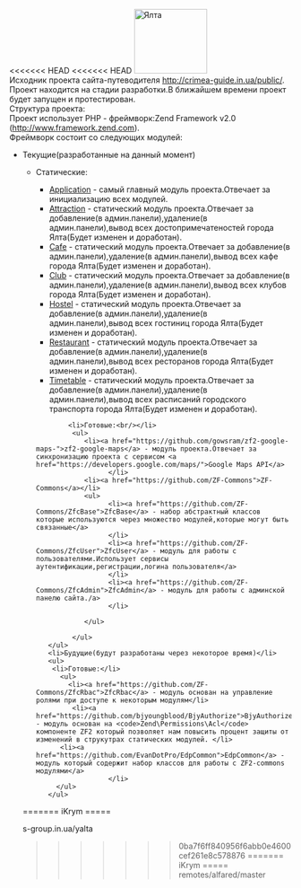 <<<<<<< HEAD
<<<<<<< HEAD
<img src="http://s-group.in.ua/yalta/public/img/logo1.png" width="130" height="115" alt="Ялта"><br/>
Исходник проекта сайта-путеводителя http://crimea-guide.in.ua/public/.
Проект находится на стадии разработки.В ближайшем времени проект будет запущен и протестирован.<br/>
Структура проекта:<br/>
Проект использует PHP - фреймворк:Zend Framework v2.0 (http://www.framework.zend.com). <br/>
Фреймворк состоит со следующих модулей:<br/>
<ul>
    <li>Текущие(разработанные на данный  момент)</li>
      <ul>
         <li>Статические:<br/></li> 
          <ul>
               <li> <a href="https://github.com/alfared/yalta/tree/master/module/Application">Application</a>  - самый главный модуль проекта.Отвечает за 
        инициализацию всех модулей.</li>
               <li> <a href="https://github.com/alfared/yalta/tree/master/module/Attraction">Attraction</a> - cтатический модуль проекта.Отвечает за добавление(в админ.панели),удаление(в админ.панели),вывод всех достопримечатеностей города Ялта(Будет изменен и доработан).
              </li>
               <li> <a href="https://github.com/alfared/yalta/tree/master/module/Cafe">Cafe</a> - cтатический модуль проекта.Отвечает за добавление(в админ.панели),удаление(в админ.панели),вывод всех кафе города Ялта(Будет изменен и доработан).
              </li>
              <li> <a href="https://github.com/alfared/yalta/tree/master/module/Club">Club</a> - cтатический модуль проекта.Отвечает за добавление(в админ.панели),удаление(в админ.панели),вывод всех клубов города Ялта(Будет изменен и доработан).
              </li>
              <li> <a href="https://github.com/alfared/yalta/tree/master/module/Hostel">Hostel</a> - cтатический модуль проекта.Отвечает за добавление(в админ.панели),удаление(в админ.панели),вывод всех гостиниц города Ялта(Будет изменен и доработан).
              </li>
              <li> <a href="https://github.com/alfared/yalta/tree/master/module/Restaurant">Restaurant</a> - cтатический модуль проекта.Отвечает за добавление(в админ.панели),удаление(в админ.панели),вывод всех ресторанов города Ялта(Будет изменен и доработан).
               </li>
              <li> <a href="https://github.com/alfared/yalta/tree/master/module/Timetable">Timetable</a> - cтатический модуль проекта.Отвечает за добавление(в админ.панели),удаление(в админ.панели),вывод всех расписаний городского транспорта города Ялта(Будет изменен и доработан).
               </li>
         </ul>
         
            <li>Готовые:<br/></li> 
             <ul>
                <li><a href="https://github.com/gowsram/zf2-google-maps-">zf2-google-maps</a> - модуль проекта.Отвечает за синхронизацию проекта с сервисом <a href="https://developers.google.com/maps/">Google Maps API</a>
                      </li>
                <li><a href="https://github.com/ZF-Commons">ZF-Commons</a></li>
                <ul>                     
                      <li><a href="https://github.com/ZF-Commons/ZfcBase">ZfcBase</a> - набор абстрактный классов которые используются через множество модулей,которые могут быть связанные</a>
                      </li>
                      <li><a href="https://github.com/ZF-Commons/ZfcUser">ZfcUser</a> - модуль для работы с пользователями.Использует сервисы аутентификации,регистрации,логина пользователя</a>
                      </li>
                      <li><a href="https://github.com/ZF-Commons/ZfcAdmin">ZfcAdmin</a> - модуль для работы с админской панелю сайта./a>
                      </li>
                       
                </ul>
               
             </ul>                  
       </ul>
       <li>Будущие(будут разработаны через некоторое время)</li>
       <ul>
        <li>Готовые:</li>
          <ul>
            <li><a href="https://github.com/ZF-Commons/ZfcRbac">ZfcRbac</a> - модуль основан на управление ролями при доступе к некоторым модулям</li>
             <li><a href="https://github.com/bjyoungblood/BjyAuthorize">BjyAuthorize</a> - модуль основан на <code>Zend\Permissions\Acl</code> компоненте ZF2 который позволяет нам повысить процент защиты от изменений в струкутрах статических модулей. </li>
          <li><a href="https://github.com/EvanDotPro/EdpCommon">EdpCommon</a> - модуль который содержит набор классов для работы с ZF2-commons модулями</a>
                      </li>
         </ul>
       </ul>

</ul>
=======
iKrym
=====

s-group.in.ua/yalta
>>>>>>> 0ba7f6ff840956f6abb0e4600cef261e8c578876
=======
iKrym
=====
>>>>>>> remotes/alfared/master
